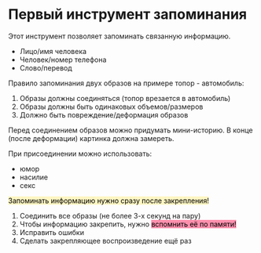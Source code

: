 # Первый инструмент запоминания
Этот инструмент позволяет запоминать связанную информацию.
- Лицо/имя человека
- Человек/номер телефона
- Слово/перевод

Правило запоминания двух образов на примере топор - автомобиль:
1. Образы должны соединяться (топор врезается в автомобиль)
2. Образы должны быть одинаковых объемов/размеров
3. Должно быть повреждение/деформация образов


Перед соединением образов можно придумать мини-историю. В конце (после деформации) картинка должна замереть.

При присоединении можно использовать:
- юмор
- насилие
- секс

<mark style="background: #FFF3A3A6;">Запоминать информацию нужно сразу после закрепления!</mark> 

1. Соединить все образы (не более 3-х секунд на пару)
2. Чтобы информацию закрепить, нужно <mark style="background: #FF5582A6;">вспомнить её по памяти!</mark> 
3. Исправить ошибки
4. Сделать закрепляющее воспроизведение ещё раз